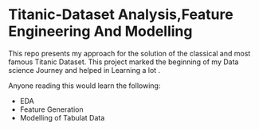 # Titanic-Dataset Analysis,Feature Engineering And Modelling
This repo presents my approach for the solution of the classical and most famous Titanic Dataset. This project marked the beginning of my Data science Journey and helped in Learning a lot .

Anyone reading this would learn the following:

- EDA
- Feature Generation
- Modelling of Tabulat Data
